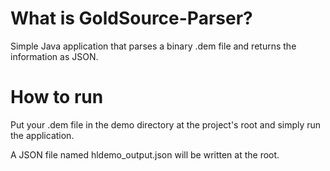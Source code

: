# What is GoldSource-Parser?

Simple Java application that parses a binary .dem file and returns the information as JSON.

# How to run

Put your .dem file in the demo directory at the project's root and simply run the application.

A JSON file named hldemo_output.json will be written at the root.
